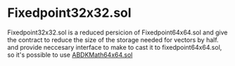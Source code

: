 # Fixedpoint32x32.sol
Fixedpoint32x32.sol is a reduced persicion of Fixedpoint64x64.sol and give the contract to reduce the size of the storage needed for vectors by half. and provide neccesary interface to make to cast it to fixedpoint64x64.sol, so it's possible to use [ABDKMath64x64.sol](https://github.com/abdk-consulting/abdk-libraries-solidity)
